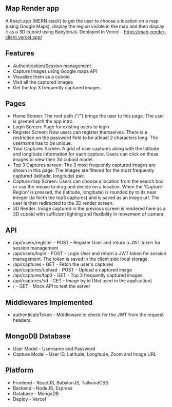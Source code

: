 ## Map Render app
A React app (MERN stack) to get the user to choose a location on a map (using Google Maps), display the region visible in the map and then display it as a 3D cuboid using BabylonJs.
Deployed in Vercel - https://map-render-client.vercel.app/

## Features 
- Authentication/Session management
- Capture Images using Google maps API
- Visualize them as a cuboid
- Visit all the captured images
- Get the top 3 frequently captured images

## Pages
- Home Screen: The root path ("/") brings the user to this page. The user is greeted with the app intro.
- Login Screen: Page for existing users to login
- Register Screen: New users can register themselves. There is a restriction on the password field to be atleast 2 characters long. The username has to be unique.
- Your Captures Screen: A grid of user captures along with the latitude and longitude information for each capture. Users can click on these images to view their 3d cuboid model.
- Top 3 Captures screen: The 3 most frequently captured images are shown in this page. The images are filtered for the most frequently captured (latitude, longitude) pair.
- Capture map Screen: Users can choose a location from the search box or use the mouse to drag and decide on a location. When the 'Capture Region' is pressed, the (latitude, longitude) is rounded by to its near integer (to fecth the top3 captures) and is saved as an image url. The user is then redirected to the 3D render screen.
- 3D Render: Image captured in the previous screen is rendered here as a 3D cuboid with sufficient lighting and flexibility in movement of camera.

## API
- /api/users/register - POST - Register User and return a JWT token for session management
- /api/users/login - POST - Login User and return a JWT token for session management. The token is saved in the client side local storage.
- /api/captures - GET - Fetch the user's captures
- /api/captures/upload - POST - Upload a captured image
- /api/captures/top3 - GET - Top 3 frequently captured images
- /api/captures/:id - GET - Image by id (Not used in the application)
- / - GET - Mock API to test the server

## Middlewares Implemented
- authenticateToken - Middleware to check for the JWT from the request headers.

## MongoDB Database
- User Model - Username and Password
- Capture Model - User ID, Latitude, Longitude, Zoom and Image URL

## Platform
- Frontend - ReactJS, BabylonJS, TailwindCSS
- Backend - NodeJS, Express
- Database - MongoDB
- Deploy - Vercel


